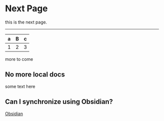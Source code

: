 # Next Page

this is the next page.

---------

| a | B | c |
|---|---|---|
| 1 | 2 | 3 |

more to come
## No more local docs

some text here

## Can I synchronize using Obsidian?

[Obsidian](https://obsidian.md)

